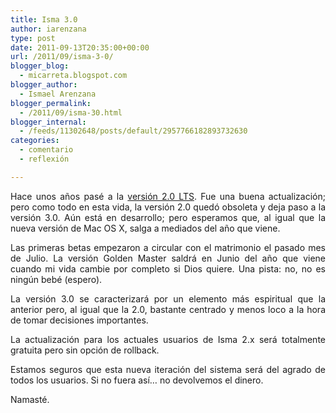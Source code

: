 ```yaml
---
title: Isma 3.0
author: iarenzana
type: post
date: 2011-09-13T20:35:00+00:00
url: /2011/09/isma-3-0/
blogger_blog:
  - micarreta.blogspot.com
blogger_author:
  - Ismael Arenzana
blogger_permalink:
  - /2011/09/isma-30.html
blogger_internal:
  - /feeds/11302648/posts/default/2957766182893732630
categories:
  - comentario
  - reflexión

---
```

<p style="text-align: justify;">
  Hace unos años pasé a la <a href="http://iarenzana.com/blog/2008/6/24/isma-20-lts.html">versión 2.0 LTS</a>. Fue una buena actualización; pero como todo en esta vida, la versión 2.0 quedó obsoleta y deja paso a la versión 3.0. Aún está en desarrollo; pero esperamos que, al igual que la nueva versión de Mac OS X, salga a mediados del año que viene.
</p>

<p style="text-align: justify;">
  Las primeras betas empezaron a circular con el matrimonio el pasado mes de Julio. La versión Golden Master saldrá en Junio del año que viene cuando mi vida cambie por completo si Dios quiere. Una pista: no, no es ningún bebé (espero).
</p>

<p style="text-align: justify;">
  La versión 3.0 se caracterizará por un elemento más espiritual que la anterior pero, al igual que la 2.0, bastante centrado y menos loco a la hora de tomar decisiones importantes.
</p>

<p style="text-align: justify;">
  La actualización para los actuales usuarios de Isma 2.x será totalmente gratuita pero sin opción de rollback.
</p>

<p style="text-align: justify;">
  Estamos seguros que esta nueva iteración del sistema será del agrado de todos los usuarios. Si no fuera así… no devolvemos el dinero.
</p>

<p style="text-align: justify;">
  Namasté.
</p>

<p style="text-align: justify;">
   
</p>